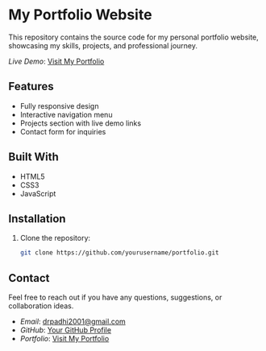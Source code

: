 # My Portfolio Website

This repository contains the source code for my personal portfolio website, showcasing my skills, projects, and professional journey.

*Live Demo*: [Visit My Portfolio](http://127.0.0.1:5500/index.html)

## Features
- Fully responsive design
- Interactive navigation menu
- Projects section with live demo links
- Contact form for inquiries

## Built With
- HTML5  
- CSS3  
- JavaScript  

## Installation
1. Clone the repository:
   ```bash
   git clone https://github.com/yourusername/portfolio.git
## Contact

Feel free to reach out if you have any questions, suggestions, or collaboration ideas.

- *Email*: [drpadhi2001@gmail.com](mailto:drpadhi2001@gmail.com)
- *GitHub*: [Your GitHub Profile](https://github.com/dibya2001padhi)  
- *Portfolio*: [Visit My Portfolio](https://dibya2001padhi.github.io/portfolio/)
